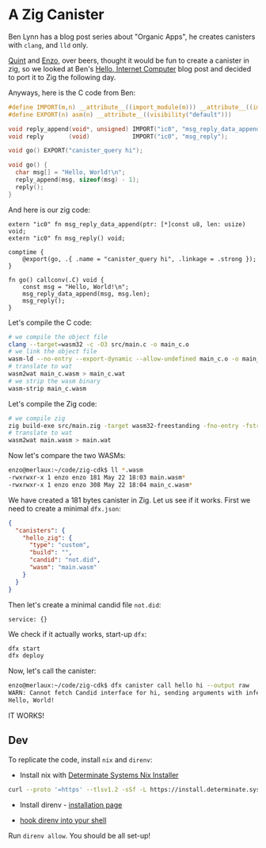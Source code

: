 # A Zig Canister

Ben Lynn has a blog post series about "Organic Apps", he creates canisters with
`clang`, and `lld` only.

[Quint](https://github.com/q-uint) and [Enzo](https://github.com/EnzoPlayer0ne), over beers, thought it would be fun to create a canister in zig, so
we looked at
Ben's [Hello, Internet Computer](https://fxa77-fiaaa-aaaae-aaana-cai.raw.ic0.app/organic/hello.html)
blog post and decided to port it to Zig the following day.

Anyways, here is the C code from Ben:
```c
#define IMPORT(m,n) __attribute__((import_module(m))) __attribute__((import_name(n)));
#define EXPORT(n) asm(n) __attribute__((visibility("default")))

void reply_append(void*, unsigned) IMPORT("ic0", "msg_reply_data_append");
void reply       (void)            IMPORT("ic0", "msg_reply");

void go() EXPORT("canister_query hi");

void go() {
  char msg[] = "Hello, World!\n";
  reply_append(msg, sizeof(msg) - 1);
  reply();
}

```

And here is our zig code:
```zig
extern "ic0" fn msg_reply_data_append(ptr: [*]const u8, len: usize) void;
extern "ic0" fn msg_reply() void;

comptime {
    @export(go, .{ .name = "canister_query hi", .linkage = .strong });
}

fn go() callconv(.C) void {
    const msg = "Hello, World!\n";
    msg_reply_data_append(msg, msg.len);
    msg_reply();
}
```

Let's compile the C code:
```sh
# we compile the object file
clang --target=wasm32 -c -O3 src/main.c -o main_c.o
# we link the object file
wasm-ld --no-entry --export-dynamic --allow-undefined main_c.o -o main_c.wasm
# translate to wat
wasm2wat main_c.wasm > main_c.wat
# we strip the wasm binary
wasm-strip main_c.wasm
```

Let's compile the Zig code:
```sh
# we compile zig
zig build-exe src/main.zig -target wasm32-freestanding -fno-entry -fstrip --export="canister_query hi"
# translate to wat
wasm2wat main.wasm > main.wat
```

Now let's compare the two WASMs:
```sh
enzo@merlaux:~/code/zig-cdk$ ll *.wasm
-rwxrwxr-x 1 enzo enzo 181 May 22 18:03 main.wasm*
-rwxrwxr-x 1 enzo enzo 308 May 22 18:04 main_c.wasm*
```

We have created a 181 bytes canister in Zig. Let us see if it works. First we need to create a minimal `dfx.json`:
```json
{
  "canisters": {
    "hello_zig": {
      "type": "custom",
      "build": "",
      "candid": "not.did",
      "wasm": "main.wasm"
    }
  }
}
```

Then let's create a minimal candid file `not.did`:
```
service: {}
```

We check if it actually works, start-up `dfx`:
```sh
dfx start
dfx deploy
```

Now, let's call the canister:
```sh
enzo@merlaux:~/code/zig-cdk$ dfx canister call hello hi --output raw  | xxd -r -p
WARN: Cannot fetch Candid interface for hi, sending arguments with inferred types.
Hello, World!
```

IT WORKS!

## Dev

To replicate the code, install `nix` and `direnv`:

- Install nix with [Determinate Systems Nix Installer](https://github.com/DeterminateSystems/nix-installer)

```sh
curl --proto '=https' --tlsv1.2 -sSf -L https://install.determinate.systems/nix | sh -s -- install
```

- Install direnv - [installation page](https://direnv.net/docs/installation.html)

- [hook direnv into your shell](https://direnv.net/docs/hook.html)

Run `direnv allow`. You should be all set-up!
